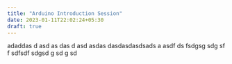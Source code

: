 ```yaml
---
title: "Arduino Introduction Session"
date: 2023-01-11T22:02:24+05:30
draft: true
---
```

adaddas
d
asd
as
das
d
asd
asdas
dasdasdasdsads a asdf ds fsdgsg sdg sf f sdfsdf  sdgsd g
sd
 g
 sd 